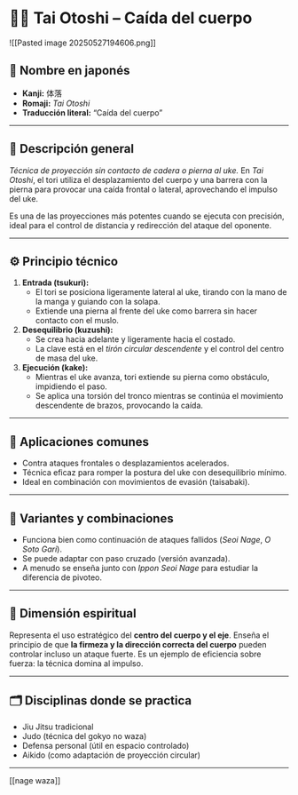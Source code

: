 
# 🤼‍♂️ Tai Otoshi – Caída del cuerpo

![[Pasted image 20250527194606.png]]

## 🧾 Nombre en japonés
- **Kanji:** 体落  
- **Romaji:** *Tai Otoshi*  
- **Traducción literal:** “Caída del cuerpo”

---

## 📖 Descripción general

*Técnica de proyección sin contacto de cadera o pierna al uke.* En *Tai Otoshi*, el tori utiliza el desplazamiento del cuerpo y una barrera con la pierna para provocar una caída frontal o lateral, aprovechando el impulso del uke.

Es una de las proyecciones más potentes cuando se ejecuta con precisión, ideal para el control de distancia y redirección del ataque del oponente.

---

## ⚙️ Principio técnico

1. **Entrada (tsukuri):**
   - El tori se posiciona ligeramente lateral al uke, tirando con la mano de la manga y guiando con la solapa.
   - Extiende una pierna al frente del uke como barrera sin hacer contacto con el muslo.
2. **Desequilibrio (kuzushi):**
   - Se crea hacia adelante y ligeramente hacia el costado.
   - La clave está en el *tirón circular descendente* y el control del centro de masa del uke.
3. **Ejecución (kake):**
   - Mientras el uke avanza, tori extiende su pierna como obstáculo, impidiendo el paso.
   - Se aplica una torsión del tronco mientras se continúa el movimiento descendente de brazos, provocando la caída.

---

## 🎯 Aplicaciones comunes

- Contra ataques frontales o desplazamientos acelerados.
- Técnica eficaz para romper la postura del uke con desequilibrio mínimo.
- Ideal en combinación con movimientos de evasión (taisabaki).

---

## 🔄 Variantes y combinaciones

- Funciona bien como continuación de ataques fallidos (*Seoi Nage*, *O Soto Gari*).
- Se puede adaptar con paso cruzado (versión avanzada).
- A menudo se enseña junto con *Ippon Seoi Nage* para estudiar la diferencia de pivoteo.

---

## 🧘 Dimensión espiritual

Representa el uso estratégico del **centro del cuerpo y el eje**. Enseña el principio de que **la firmeza y la dirección correcta del cuerpo** pueden controlar incluso un ataque fuerte. Es un ejemplo de eficiencia sobre fuerza: la técnica domina al impulso.

---

## 🗂 Disciplinas donde se practica

- Jiu Jitsu tradicional
- Judo (técnica del gokyo no waza)
- Defensa personal (útil en espacio controlado)
- Aikido (como adaptación de proyección circular)

---
[[nage waza]]